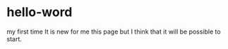 # hello-word
my first time
It is new for me this page but I think that it will be possible to start.
